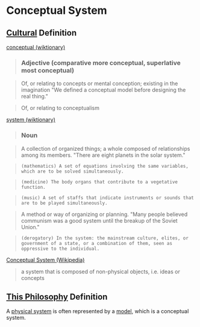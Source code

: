 # Conceptual System

## [Cultural](./culture.md) Definition

<a href="http://en.wiktionary.org/wiki/conceptual" target="_blank">conceptual (wiktionary)</a>

> ### Adjective (comparative more conceptual, superlative most conceptual)

> Of, or relating to concepts or mental conception; existing in the imagination "We defined a conceptual model before designing the real thing."

> Of, or relating to conceptualism

<a href="http://en.wiktionary.org/wiki/system" target="_blank">system (wiktionary)</a>

> ### Noun

> A collection of organized things; a whole composed of relationships among its members. "There are eight planets in the solar system."

>     (mathematics) A set of equations involving the same variables, which are to be solved simultaneously.

>     (medicine) The body organs that contribute to a vegetative function.

>     (music) A set of staffs that indicate instruments or sounds that are to be played simultaneously.

> A method or way of organizing or planning. "Many people believed communism was a good system until the breakup of the Soviet Union."

>     (derogatory) In the system: the mainstream culture, elites, or government of a state, or a combination of them, seen as oppressive to the individual.

<a href="http://en.wikipedia.org/wiki/Conceptual_system" target="_blank">Conceptual System (Wikipedia)</a>

> a system that is composed of non-physical objects, i.e. ideas or concepts

## [This Philosophy](./this-philosophy.md) Definition

A [physical system](./physical-system.md) is often represented by a [model](./model.md), which is a conceptual system.
